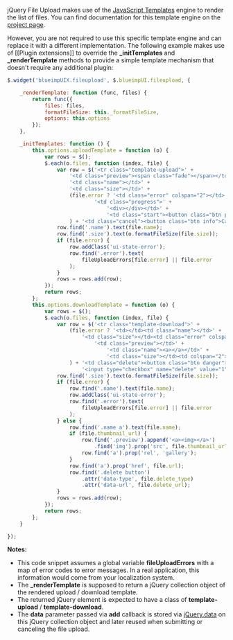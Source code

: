jQuery File Upload makes use of the [JavaScript Templates](https://github.com/blueimp/JavaScript-Templates) engine to render the list of files.
You can find documentation for this template engine on the [project page](https://github.com/blueimp/JavaScript-Templates).

However, you are not required to use this specific template engine and can replace it with a different implementation. The following example makes use of [[Plugin extensions]] to override the **_initTemplates** and **_renderTemplate** methods to provide a simple template mechanism that doesn't require any additional plugin:

```js
$.widget('blueimpUIX.fileupload', $.blueimpUI.fileupload, {

    _renderTemplate: function (func, files) {
        return func({
            files: files,
            formatFileSize: this._formatFileSize,
            options: this.options
        });
    },

    _initTemplates: function () {
        this.options.uploadTemplate = function (o) {
            var rows = $();
            $.each(o.files, function (index, file) {
                var row = $('<tr class="template-upload">' +
                    '<td class="preview"><span class="fade"></span></td>' +
                    '<td class="name"></td>' +
                    '<td class="size"></td>' +
                    (file.error ? '<td class="error" colspan="2"></td>' :
                            '<td class="progress">' +
                                '<div></div></td>' +
                                '<td class="start"><button class="btn primary">Start</button></td>'
                    ) + '<td class="cancel"><button class="btn info">Cancel</button></td></tr>');
                row.find('.name').text(file.name);
                row.find('.size').text(o.formatFileSize(file.size));
                if (file.error) {
                    row.addClass('ui-state-error');
                    row.find('.error').text(
                        fileUploadErrors[file.error] || file.error
                    );
                }
                rows = rows.add(row);
            });
            return rows;
        };
        this.options.downloadTemplate = function (o) {
            var rows = $();
            $.each(o.files, function (index, file) {
                var row = $('<tr class="template-download">' +
                    (file.error ? '<td></td><td class="name"></td>' +
                        '<td class="size"></td><td class="error" colspan="2"></td>' :
                            '<td class="preview"></td>' +
                                '<td class="name"><a></a></td>' +
                                '<td class="size"></td><td colspan="2"></td>'
                    ) + '<td class="delete"><button class="btn danger">Delete</button> ' +
                        '<input type="checkbox" name="delete" value="1"></td></tr>');
                row.find('.size').text(o.formatFileSize(file.size));
                if (file.error) {
                    row.find('.name').text(file.name);
                    row.addClass('ui-state-error');
                    row.find('.error').text(
                        fileUploadErrors[file.error] || file.error
                    );
                } else {
                    row.find('.name a').text(file.name);
                    if (file.thumbnail_url) {
                        row.find('.preview').append('<a><img></a>')
                            .find('img').prop('src', file.thumbnail_url);
                        row.find('a').prop('rel', 'gallery');
                    }
                    row.find('a').prop('href', file.url);
                    row.find('.delete button')
                        .attr('data-type', file.delete_type)
                        .attr('data-url', file.delete_url);
                }
                rows = rows.add(row);
            });
            return rows;
        };
    }

});
```

**Notes:**

* This code snippet assumes a global variable **fileUploadErrors** with a map of error codes to error messages. In a real application, this information would come from your localization system.
* The **_renderTemplate** is supposed to return a jQuery collection object of the rendered upload / download template.
* The returned jQuery element is expected to have a class of **template-upload** / **template-download**.
* The **data** parameter passed via **add** callback is stored via [jQuery.data](http://api.jquery.com/data/) on this jQuery collection object and later reused when submitting or canceling the file upload.